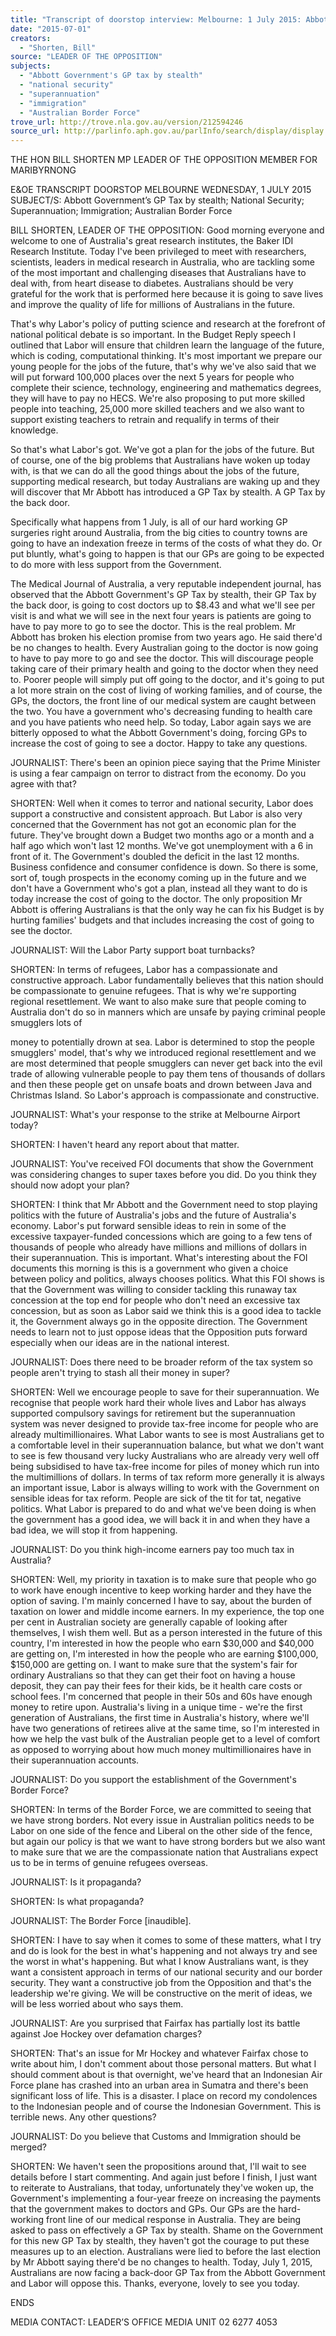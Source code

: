 ```yaml
---
title: "Transcript of doorstop interview: Melbourne: 1 July 2015: Abbott Government's GP tax by stealth; national security; superannuation; immigration; Australian Border Force"
date: "2015-07-01"
creators:
  - "Shorten, Bill"
source: "LEADER OF THE OPPOSITION"
subjects:
  - "Abbott Government's GP tax by stealth"
  - "national security"
  - "superannuation"
  - "immigration"
  - "Australian Border Force"
trove_url: http://trove.nla.gov.au/version/212594246
source_url: http://parlinfo.aph.gov.au/parlInfo/search/display/display.w3p;query=Id%3A%22media/pressrel/3927298%22
---
```


 

 THE HON BILL SHORTEN MP  LEADER OF THE OPPOSITION  MEMBER FOR MARIBYRNONG    

 E&OE TRANSCRIPT  DOORSTOP  MELBOURNE  WEDNESDAY, 1 JULY 2015  SUBJECT/S: Abbott Government’s GP Tax by stealth; National Security;  Superannuation; Immigration; Australian Border Force   

 BILL SHORTEN, LEADER OF THE OPPOSITION: Good morning everyone and  welcome to one of Australia's great research institutes, the Baker IDI Research  Institute. Today I've been privileged to meet with researchers, scientists, leaders  in medical research in Australia, who are tackling some of the most important  and challenging diseases that Australians have to deal with, from heart disease  to diabetes. Australians should be very grateful for the work that is performed  here because it is going to save lives and improve the quality of life for millions of  Australians in the future. 

 

 That's why Labor's policy of putting science and research at the forefront of  national political debate is so important. In the Budget Reply speech I outlined  that Labor will ensure that children learn the language of the future, which is  coding, computational thinking. It's most important we prepare our young people  for the jobs of the future, that's why we've also said that we will put forward  100,000 places over the next 5 years for people who complete their science,  technology, engineering and mathematics degrees, they will have to pay  no HECS. We're also proposing to put more skilled people into teaching, 25,000  more skilled teachers and we also want to support existing teachers to retrain  and requalify in terms of their knowledge. 

 

 So that's what Labor's got. We've got a plan for the jobs of the future. But of  course, one of the big problems that Australians have woken up today with, is  that we can do all the good things about the jobs of the future, supporting  medical research, but today Australians are waking up and they will discover that  Mr Abbott has introduced a GP Tax by stealth. A GP Tax by the back door. 

 Specifically what happens from 1 July, is all of our hard working GP surgeries  right around Australia, from the big cities to country towns are going to have an  indexation freeze in terms of the costs of what they do. Or put bluntly, what's  going to happen is that our GPs are going to be expected to do more with less  support from the Government. 

 

 The Medical Journal of Australia, a very reputable independent journal, has  observed that the Abbott Government's GP Tax by stealth, their GP Tax by the  back door, is going to cost doctors up to $8.43 and what we'll see per visit is and  what we will see in the next four years is patients are going to have to pay more  to go to see the doctor. This is the real problem. Mr Abbott has broken his  election promise from two years ago. He said there'd be no changes to health.  Every Australian going to the doctor is now going to have to pay more to go and  see the doctor. This will discourage people taking care of their primary health and  going to the doctor when they need to. Poorer people will simply put off going to  the doctor, and it's going to put a lot more strain on the cost of living of working  families, and of course, the GPs, the doctors, the front line of our medical system  are caught between the two. You have a government who's decreasing funding  to health care and you have patients who need help. So today, Labor again says  we are bitterly opposed to what the Abbott Government's doing, forcing GPs to  increase the cost of going to see a doctor. Happy to take any questions.   

 JOURNALIST: There's been an opinion piece saying that the Prime Minister is  using a fear campaign on terror to distract from the economy. Do you agree with  that?   

 SHORTEN: Well when it comes to terror and national security, Labor does  support a constructive and consistent approach. But Labor is also very  concerned that the Government has not got an economic plan for the future.  They've brought down a Budget two months ago or a month and a half ago which  won't last 12 months. We've got unemployment with a 6 in front of it. The  Government's doubled the deficit in the last 12 months. Business confidence and  consumer confidence is down. So there is some, sort of, tough prospects in the  economy coming up in the future and we don't have a Government who's got a  plan, instead all they want to do is today increase the cost of going to the doctor.  The only proposition Mr Abbott is offering Australians is that the only way he can  fix his Budget is by hurting families' budgets and that includes increasing the cost  of going to see the doctor.    

 JOURNALIST: Will the Labor Party support boat turnbacks?   

 SHORTEN: In terms of refugees, Labor has a compassionate and constructive  approach. Labor fundamentally believes that this nation should be  compassionate to genuine refugees. That is why we're supporting regional  resettlement. We want to also make sure that people coming to Australia don't do  so in manners which are unsafe by paying criminal people smugglers lots of 

 money to potentially drown at sea. Labor is determined to stop the people  smugglers' model, that's why we introduced regional resettlement and we are  most determined that people smugglers can never get back into the evil trade of  allowing vulnerable people to pay them tens of thousands of dollars and then  these people get on unsafe boats and drown between Java and Christmas  Island. So Labor's approach is compassionate and constructive.   

 JOURNALIST: What's your response to the strike at Melbourne Airport today?    

 SHORTEN: I haven't heard any report about that matter.    

 JOURNALIST: You've received FOI documents that show the Government was  considering changes to super taxes before you did. Do you think they should now  adopt your plan?    

 SHORTEN: I think that Mr Abbott and the Government need to stop playing  politics with the future of Australia's jobs and the future of Australia's economy.  Labor's put forward sensible ideas to rein in some of the excessive taxpayer-funded concessions which are going to a few tens of thousands of people who  already have millions and millions of dollars in their superannuation. This is  important. What's interesting about the FOI documents this morning is this is a  government who given a choice between policy and politics, always chooses  politics. What this FOI shows is that the Government was willing to consider  tackling this runaway tax concession at the top end for people who don't need an  excessive tax concession, but as soon as Labor said we think this is a good idea  to tackle it, the Government always go in the opposite direction. The Government  needs to learn not to just oppose ideas that the Opposition puts forward  especially when our ideas are in the national interest.   

 JOURNALIST: Does there need to be broader reform of the tax system so  people aren't trying to stash all their money in super?   

 SHORTEN: Well we encourage people to save for their superannuation. We  recognise that people work hard their whole lives and Labor has always  supported compulsory savings for retirement but the superannuation system was  never designed to provide tax-free income for people who are already  multimillionaires. What Labor wants to see is most Australians get to a  comfortable level in their superannuation balance, but what we don't want to see  is few thousand very lucky Australians who are already very well off being  subsidised to have tax-free income for piles of money which run into the  multimillions of dollars. In terms of tax reform more generally it is always an  important issue, Labor is always willing to work with the Government on sensible  ideas for tax reform. People are sick of the tit for tat, negative politics. What  Labor is prepared to do and what we've been doing is when the government has  a good idea, we will back it in and when they have a bad idea, we will stop it from  happening. 

 

 JOURNALIST: Do you think high-income earners pay too much tax in Australia?    

 SHORTEN: Well, my priority in taxation is to make sure that people who go to  work have enough incentive to keep working harder and they have the option of  saving. I'm mainly concerned I have to say, about the burden of taxation on lower  and middle income earners. In my experience, the top one per cent in  Australian society are generally capable of looking after themselves, I wish them  well. But as a person interested in the future of this country, I'm interested in how  the people who earn $30,000 and $40,000 are getting on, I'm interested in  how the people who are earning $100,000, $150,000 are getting on. I want to  make sure that the system's fair for ordinary Australians so that they can get their  foot on having a house deposit, they can pay their fees for their kids, be it health  care costs or school fees. I'm concerned that people in their 50s and 60s have  enough money to retire upon. Australia's living in a unique time - we're the first  generation of Australians, the first time in Australia's history, where we'll have two  generations of retirees alive at the same time, so I'm interested in how we help  the vast bulk of the Australian people get to a level of comfort as opposed to  worrying about how much money multimillionaires have in their superannuation  accounts.   

  JOURNALIST: Do you support the establishment of the Government's Border  Force?    

 SHORTEN: In terms of the Border Force, we are committed to seeing that we  have strong borders. Not every issue in Australian politics needs to be Labor on  one side of the fence and Liberal on the other side of the fence, but again our  policy is that we want to have strong borders but we also want to make sure that  we are the compassionate nation that Australians expect us to be in terms of  genuine refugees overseas.    

 JOURNALIST: Is it propaganda?    

 SHORTEN: Is what propaganda?    

 JOURNALIST: The Border Force [inaudible].   

 SHORTEN: I have to say when it comes to some of these matters, what I try and  do is look for the best in what's happening and not always try and see the worst  in what's happening. But what I know Australians want, is they want a consistent  approach in terms of our national security and our border security. They want a  constructive job from the Opposition and that's the leadership we're giving. We  will be constructive on the merit of ideas, we will be less worried about who says  them.    

 JOURNALIST: Are you surprised that Fairfax has partially lost its battle against  Joe Hockey over defamation charges?   

 SHORTEN: That's an issue for Mr Hockey and whatever Fairfax chose to write  about him, I don't comment about those personal matters. But what I should  comment about is that overnight, we've heard that an Indonesian Air Force plane  has crashed into an urban area in Sumatra and there's been significant loss of  life. This is a disaster. I place on record my condolences to the Indonesian  people and of course the Indonesian Government. This is terrible news. Any  other questions?    

 JOURNALIST: Do you believe that Customs and Immigration should be  merged?     

 SHORTEN: We haven't seen the propositions around that, I'll wait to see details  before I start commenting. And again just before I finish, I just want to reiterate to  Australians, that today, unfortunately they've woken up, the Government's  implementing a four-year freeze on increasing the payments that the government  makes to doctors and GPs. Our GPs are the hard-working front line of our  medical response in Australia. They are being asked to pass on effectively a GP  Tax by stealth. Shame on the Government for this new GP Tax by stealth, they  haven't got the courage to put these measures up to an election. Australians  were lied to before the last election by Mr Abbott saying there'd be no changes to  health. Today, July 1, 2015, Australians are now facing a back-door GP Tax from  the Abbott Government and Labor will oppose this.  Thanks, everyone, lovely to see you today.   

 ENDS    

 MEDIA CONTACT: LEADER’S OFFICE MEDIA UNIT 02 6277 4053   

